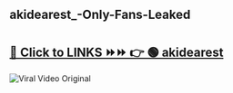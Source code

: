 
 ## akidearest_-Only-Fans-Leaked

# <h2><a href="https://clipsfans.com/akidearest_&ref=git">🔗 Click to LINKS ⏩⏩ 👉 🟢 akidearest  </a></h2>

<a href="https://clipsfans.com/akidearest_&ref=git" rel="nofollow" data-target="animated-image.originalLink"><img src="https://i.ibb.co.com/xMMVF88/686577567.gif" alt="Viral Video Original" style="max-width: 100%; display: inline-block;" data-target="animated-image.originalImage"></a>

